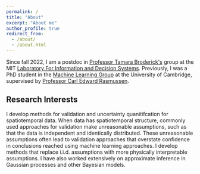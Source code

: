 ```yaml
---
permalink: /
title: "About"
excerpt: "About me"
author_profile: true
redirect_from: 
  - /about/
  - /about.html
---
```


Since fall 2022, I am a postdoc in [Professor Tamara Broderick's](https://tamarabroderick.com/) group at the MIT [Laboratory For Information and Decision Systems](https://lids.mit.edu/). Previously, I was a PhD student in the [Machine Learning Group](http://mlg.eng.cam.ac.uk/) at the University of Cambridge, supervised by [Professor Carl Edward Rasmussen](http://mlg.eng.cam.ac.uk/carl/). 

## Research Interests
I develop methods for validation and uncertainty quanitifcation for spatiotemporal data. When data has spatiotemporal structure, commonly used approaches for validation make unreasonable assumptions, such as that the data is independent and identically distributed. These unreasonable assumptions often lead to validation approaches that overstate confidence in conclusions reached using machine learning approaches. I develop methods that replace i.i.d. assumptions with more physically interpretable assumptions. I have also worked extensively on approximate inference in Gaussian processes and other Bayesian models.